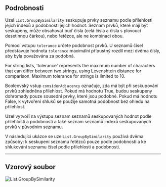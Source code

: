 ## Podrobnosti
Uzel `List.GroupBySimilarity` seskupuje prvky seznamu podle přilehlosti jejich indexů a podobnosti jejich hodnot. Seznam prvků, které mají být seskupeny, může obsahovat buď čísla (celá čísla a čísla s plovoucí desetinnou čárkou), nebo řetězce, ale ne kombinaci obou.

Pomocí vstupu `tolerance` určete podobnost prvků. U seznamů čísel představuje hodnota `tolerance` maximální přípustný rozdíl mezi dvěma čísly, aby byla považována za podobná.

For string lists, 'tolerance' represents the maximum number of characters that can differ between two strings, using Levenshtein distance for comparison. Maximum tolerance for strings is limited to 10.

Booleovský vstup `considerAdjacency` označuje, zda má být při seskupování prvků zohledněna přilehlost. Pokud má hodnotu True, budou seskupeny dohromady pouze sousední prvky, které jsou podobné. Pokud má hodnotu False, k vytvoření shluků se použije samotná podobnost bez ohledu na přilehlost.

Uzel vytvoří na výstupu seznam seznamů seskupovaných hodnot podle přilehlosti a podobnosti a také seznam seznamů indexů seskupovaných prvků v původním seznamu.

V následující ukázce se uzel`List.GroupBySimilarity` používá dvěma způsoby: k seskupení seznamu řetězců pouze podle podobnosti a ke shlukování seznamu čísel podle přilehlosti a podobnosti.
___
## Vzorový soubor

![List.GroupBySimilarity](./DSCore.List.GroupBySimilarity_img.jpg)
